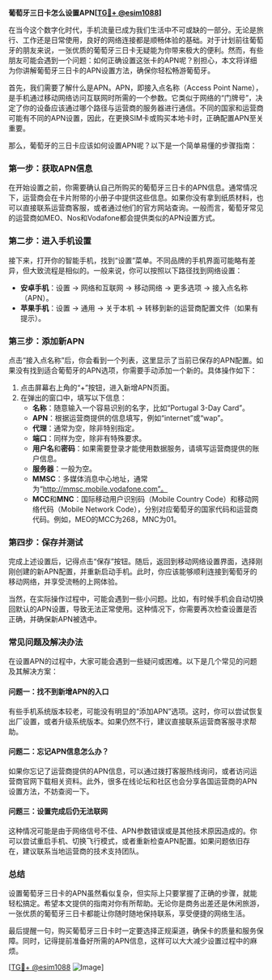 **葡萄牙三日卡怎么设置APN[[TG💪+ @esim1088](https://t.me/s/esim1088)]**

在当今这个数字化时代，手机流量已成为我们生活中不可或缺的一部分。无论是旅行、工作还是日常使用，良好的网络连接都是顺畅体验的基础。对于计划前往葡萄牙的朋友来说，一张优质的葡萄牙三日卡无疑能为你带来极大的便利。然而，有些朋友可能会遇到一个问题：如何正确设置这张卡的APN呢？别担心，本文将详细为你讲解葡萄牙三日卡的APN设置方法，确保你轻松畅游葡萄牙。

首先，我们需要了解什么是APN。APN，即接入点名称（Access Point Name），是手机通过移动网络访问互联网时所需的一个参数。它类似于网络的“门牌号”，决定了你的设备应该通过哪个路径与运营商的服务器进行通信。不同的国家和运营商可能有不同的APN设置，因此，在更换SIM卡或购买本地卡时，正确配置APN至关重要。

那么，葡萄牙的三日卡应该如何设置APN呢？以下是一个简单易懂的步骤指南：

### **第一步：获取APN信息**
在开始设置之前，你需要确认自己所购买的葡萄牙三日卡的APN信息。通常情况下，运营商会在卡片附带的小册子中提供这些信息。如果你没有拿到纸质材料，也可以直接联系运营商客服，或者通过他们的官方网站查询。一般而言，葡萄牙常见的运营商如MEO、Nos和Vodafone都会提供类似的APN设置方式。

### **第二步：进入手机设置**
接下来，打开你的智能手机，找到“设置”菜单。不同品牌的手机界面可能略有差异，但大致流程是相似的。一般来说，你可以按照以下路径找到网络设置：
- **安卓手机**：设置 → 网络和互联网 → 移动网络 → 更多选项 → 接入点名称（APN）。
- **苹果手机**：设置 → 通用 → 关于本机 → 转移到新的运营商配置文件（如果有提示）。

### **第三步：添加新APN**
点击“接入点名称”后，你会看到一个列表，这里显示了当前已保存的APN配置。如果没有找到适合葡萄牙的APN选项，你需要手动添加一个新的。具体操作如下：
1. 点击屏幕右上角的“+”按钮，进入新增APN页面。
2. 在弹出的窗口中，填写以下信息：
   - **名称**：随意输入一个容易识别的名字，比如“Portugal 3-Day Card”。
   - **APN**：根据运营商提供的信息填写，例如“internet”或“wap”。
   - **代理**：通常为空，除非特别指定。
   - **端口**：同样为空，除非有特殊要求。
   - **用户名**和**密码**：如果需要登录才能使用数据服务，请填写运营商提供的账户信息。
   - **服务器**：一般为空。
   - **MMSC**：多媒体消息中心地址，通常为“http://mmsc.mobile.vodafone.com”。
   - **MCC**和**MNC**：国际移动用户识别码（Mobile Country Code）和移动网络代码（Mobile Network Code），分别对应葡萄牙的国家代码和运营商代码。例如，MEO的MCC为268，MNC为01。

### **第四步：保存并测试**
完成上述设置后，记得点击“保存”按钮。随后，返回到移动网络设置界面，选择刚刚创建的新APN配置，并重新启动手机。此时，你应该能够顺利连接到葡萄牙的移动网络，并享受流畅的上网体验。

当然，在实际操作过程中，可能会遇到一些小问题。比如，有时候手机会自动切换回默认的APN设置，导致无法正常使用。这种情况下，你需要再次检查设置是否正确，并确保新APN被选中。

### **常见问题及解决办法**
在设置APN的过程中，大家可能会遇到一些疑问或困难。以下是几个常见的问题及其解决方案：

#### **问题一：找不到新增APN的入口**
有些手机系统版本较老，可能没有明显的“添加APN”选项。这时，你可以尝试恢复出厂设置，或者升级系统版本。如果仍然不行，建议直接联系运营商客服寻求帮助。

#### **问题二：忘记APN信息怎么办？**
如果你忘记了运营商提供的APN信息，可以通过拨打客服热线询问，或者访问运营商官网下载相关资料。此外，很多在线论坛和社区也会分享各国运营商的APN设置方法，不妨查阅一下。

#### **问题三：设置完成后仍无法联网**
这种情况可能是由于网络信号不佳、APN参数错误或是其他技术原因造成的。你可以尝试重启手机、切换飞行模式，或者重新检查APN配置。如果问题依旧存在，建议联系当地运营商的技术支持团队。

### **总结**
设置葡萄牙三日卡的APN虽然看似复杂，但实际上只要掌握了正确的步骤，就能轻松搞定。希望本文提供的指南对你有所帮助。无论你是商务出差还是休闲旅游，一张优质的葡萄牙三日卡都能让你随时随地保持联系，享受便捷的网络生活。

最后提醒一句，购买葡萄牙三日卡时一定要选择正规渠道，确保卡的质量和服务保障。同时，记得提前准备好所需的APN信息，这样可以大大减少设置过程中的麻烦。

[[TG💪+ @esim1088](https://t.me/s/esim1088) ![Image](https://i.postimg.cc/4NQfJmqS/Snipaste-2025-05-13-00-14-12.png)]